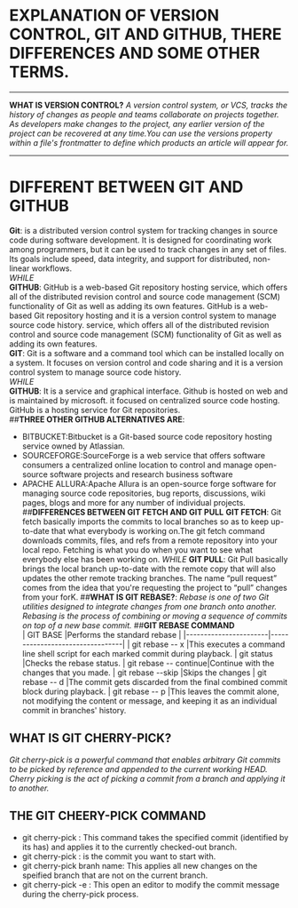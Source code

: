 # **EXPLANATION OF VERSION CONTROL, GIT AND GITHUB, THERE DIFFERENCES AND SOME OTHER TERMS.**
___
**WHAT IS VERSION CONTROL?**
*A version control system, or VCS, tracks the history of changes as people and teams collaborate on projects together. As developers make changes to the project, any earlier version of the project can be recovered at any time.You can use the versions property within a file's frontmatter to define which products an article will appear for.*
___  
# **DIFFERENT BETWEEN GIT AND GITHUB**  
**Git**: is a distributed version control system for tracking changes in source code during software development. It is designed for coordinating work among programmers, but it can be used to track changes in any set of files. Its goals include speed, data integrity, and support for distributed, non-linear workflows.  
                                                 *WHILE*  
**GITHUB**: GitHub is a web-based Git repository hosting service, which offers all of the distributed revision control and source code management (SCM) functionality of Git as well as adding its own features.  GitHub is a web-based Git repository hosting and it is a version control system to manage source code history. service, which offers all of the distributed revision control and source code management (SCM) functionality of Git as well as adding its own features.  
**GIT**: Git is a software and a command tool which can be installed locally on a system. It focuses on version control and code sharing and it is a version control system to manage source code history.  
                                                *WHILE*  
**GITHUB**: It is a service and graphical interface. Github is hosted on web and is maintained by microsoft. it focused on centralized source code hosting. GitHub is a hosting service for Git repositories.  
##**THREE OTHER GITHUB ALTERNATIVES ARE**:
* BITBUCKET:Bitbucket is a Git-based source code repository hosting service owned by Atlassian.
* SOURCEFORGE:SourceForge is a web service that offers software consumers a centralized online location to control and manage open-source software projects and research business software
* APACHE ALLURA:Apache Allura is an open-source forge software for managing source code repositories, bug reports, discussions, wiki pages, blogs and more for any number of individual projects.
##**DIFFERENCES BETWEEN GIT FETCH AND GIT PULL**
**GIT FETCH**: Git fetch basically imports the commits to local branches so as to keep up-to-date that what everybody is working on.The git fetch command downloads commits, files, and refs from a remote repository into your local repo. Fetching is what you do when you want to see what everybody else has been working on.
                                                *WHILE*
**GIT PULL**:  Git Pull basically brings the local branch up-to-date with the remote copy that will also updates the other remote tracking branches.  The name “pull request” comes from the idea that you're requesting the project to “pull” changes from your forK.
##**WHAT IS GIT REBASE?**:
*Rebase is one of two Git utilities designed to integrate changes from one branch onto another. Rebasing is the process of combining or moving a sequence of commits on top of a new base commit.*
##**GIT REBASE COMMAND**  
| GIT BASE <rebase>     |Performs the standard rebase     |
|-----------------------|---------------------------------|
| git rebase -- x       |This executes a command line shell script for each marked commit during playback.
| git status            |Checks the rebase status.
| git rebase -- continue|Continue with the changes that you made.
| git rebase --skip     |Skips the changes
| git rebase -- d       |The commit gets discarded from the final combined commit block during playback.
| git rebase -- p       |This leaves the commit alone, not modifying the content or message, and keeping it as an individual commit in branches' history.  
## **WHAT IS GIT CHERRY-PICK?**
*Git cherry-pick is a powerful command that enables arbitrary Git commits to be picked by reference and appended to the current working HEAD. Cherry picking is the act of picking a commit from a branch and applying it to another.*
## **THE GIT CHEERY-PICK COMMAND**
* git cherry-pick <commit-hash> : This command takes the specified commit (identified by its has) and applies it to the currently checked-out branch.
* git cherry-pick <satrt-commit>: is the commit you want to start with.
* git cherry-pick branh name: This applies all new changes on the speified branch that are not on the current branch.
* git cherry-pick -e <commit-has>: This open an editor to modify the commit message during the cherry-pick process.
